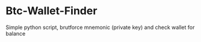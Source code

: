 # Btc-Wallet-Finder
Simple python script, brutforce mnemonic (private key) and check wallet for balance 
